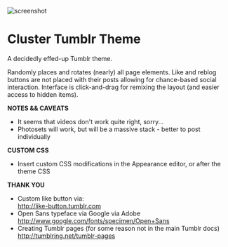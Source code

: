 ![screenshot](https://raw.github.com/jeffThompson/ClusterTumblrTheme/master/Screenshot.png)

Cluster Tumblr Theme
==================

A decidedly effed-up Tumblr theme.

Randomly places and rotates (nearly) all page elements. Like and reblog buttons are not placed with their posts allowing for chance-based social interaction. Interface is click-and-drag for remixing the layout (and easier access to hidden items).
		
**NOTES && CAVEATS**
* It seems that videos don't work quite right, sorry...
* Photosets will work, but will be a massive stack - better to post individually
		
**CUSTOM CSS**
* Insert custom CSS modifications in the Appearance editor, or after the theme CSS
		
**THANK YOU**
* Custom like button via:  
http://like-button.tumblr.com
* Open Sans typeface via Google via Adobe  
http://www.google.com/fonts/specimen/Open+Sans
* Creating Tumblr pages (for some reason not in the main Tumblr docs)  
http://tumblring.net/tumblr-pages
